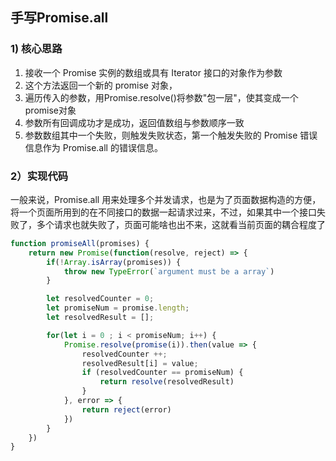 ## 手写Promise.all

### 1) 核心思路

1. 接收一个 Promise 实例的数组或具有 Iterator 接口的对象作为参数
2. 这个方法返回一个新的 promise 对象，
3. 遍历传入的参数，用Promise.resolve()将参数"包一层"，使其变成一个promise对象
4. 参数所有回调成功才是成功，返回值数组与参数顺序一致
5. 参数数组其中一个失败，则触发失败状态，第一个触发失败的 Promise 错误信息作为 Promise.all 的错误信息。

### 2）实现代码

一般来说，Promise.all 用来处理多个并发请求，也是为了页面数据构造的方便，将一个页面所用到的在不同接口的数据一起请求过来，不过，如果其中一个接口失败了，多个请求也就失败了，页面可能啥也出不来，这就看当前页面的耦合程度了

```js
function promiseAll(promises) {
    return new Promise(function(resolve, reject) => {
        if(!Array.isArray(promises)) {
            throw new TypeError(`argument must be a array`)
        }

        let resolvedCounter = 0;
        let promiseNum = promise.length;
        let resolvedResult = [];

        for(let i = 0 ; i < promiseNum; i++) {
            Promise.resolve(promise(i)).then(value => {
                resolvedCounter ++;
                resolvedResult[i] = value;
                if (resolvedCounter == promiseNum) {
                    return resolve(resolvedResult)
                }
            }, error => {
                return reject(error)
            })
        }
    })
}
```